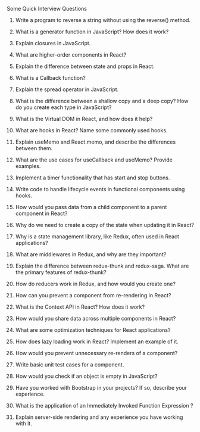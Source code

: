 Some Quick Interview Questions

1. Write a program to reverse a string without using the reverse() method.

2. What is a generator function in JavaScript? How does it work?

3. Explain closures in JavaScript.

4. What are higher-order components in React?

5. Explain the difference between state and props in React.

6. What is a Callback function?

7. Explain the spread operator in JavaScript.

8. What is the difference between a shallow copy and a deep copy? How do you create each type in JavaScript?

9. What is the Virtual DOM in React, and how does it help?

10. What are hooks in React? Name some commonly used hooks.

11. Explain useMemo and React.memo, and describe the differences between them.

12. What are the use cases for useCallback and useMemo? Provide examples.

13. Implement a timer functionality that has start and stop buttons.

14. Write code to handle lifecycle events in functional components using hooks.

15. How would you pass data from a child component to a parent component in React?

16. Why do we need to create a copy of the state when updating it in React?

17. Why is a state management library, like Redux, often used in React applications?

18. What are middlewares in Redux, and why are they important?

19. Explain the difference between redux-thunk and redux-saga. What are the primary features of redux-thunk?

20. How do reducers work in Redux, and how would you create one?

21. How can you prevent a component from re-rendering in React?

22. What is the Context API in React? How does it work?

23. How would you share data across multiple components in React?

24. What are some optimization techniques for React applications?

25. How does lazy loading work in React? Implement an example of it.

26. How would you prevent unnecessary re-renders of a component?

27. Write basic unit test cases for a component.

28. How would you check if an object is empty in JavaScript?

29. Have you worked with Bootstrap in your projects? If so, describe your experience.

30. What is the application of an Immediately Invoked Function Expression ?

31. Explain server-side rendering and any experience you have working with it.